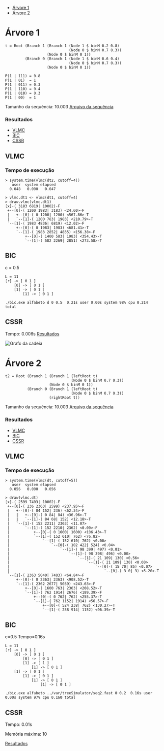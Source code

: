 
 * [Árvore 1](#Árvore-1)
 * [Árvore 2](#Árvore-2) 

Árvore 1
========

    t = Root (Branch 1 (Branch 1 (Node 1 $ binM 0.2 0.8)
                                 (Node 0 $ binM 0.7 0.3))
                       (Node 0 $ binM 0 1))
             (Branch 0 (Branch 1 (Node 1 $ binM 0.6 0.4)
                                 (Node 0 $ binM 0.7 0.3))
                       (Node 0 $ binM 0 1))
    
    P(1 | 111) = 0.8
    P(1 | 01)  = 1
    P(1 | 011) = 0.3 
    P(1 | 110) = 0.4
    P(1 | 010) = 0.3
    P(1 | 00)  = 1

Tamanho da sequência: 10.003
[Arquivo da sequência](seq1)

### Resultados

 * [VLMC](#vlmc)
 * [BIC](#bic)
 * [CSSR](#cssr)

VLMC
-----

### Tempo de execução

    > system.time(vlmc(dt2, cutoff=4))
       user  system elapsed 
      0.048   0.000   0.047 
    
    > vlmc.dt1 <- vlmc(dt1, cutoff=4)
    > draw.vlmc(vlmc.dt1)
    [x]-( 3183 6819| 10002)-F
     +--[0]-( 1200 1983| 3183) <24.60>-F
     |   +--[0]-( 0 1200| 1200) <567.86>-T
     |   `--[1]-( 1200 783| 1983) <210.79>-T
     `--[1]-( 1983 4836| 6819) <12.02>-F
         +--[0]-( 0 1983| 1983) <681.41>-T
         `--[1]-( 1983 2852| 4835) <156.38>-F
             +--[0]-( 1400 583| 1983) <354.43>-T
             `--[1]-( 582 2269| 2851) <273.58>-T
BIC
------

c = 0.5

    L = 11
    [r] -> [ 0 1 ]
        [0] -> [ 0 1 ]
        [1] -> [ 0 1 ]
            [1] -> [ 0 1 ]

    ./bic.exe alfabeto d 0 0.5  0.21s user 0.00s system 98% cpu 0.214 total
 
CSSR
-------

Tempo: 0.006s 
[Resultados](CSSR)

![Grafo da
cadeia](https://github.com/aivuk/var/raw/master/treeSimulator/CSSR/dot.png "Grafo da cadeia")

Árvore 2
========

    t2 = Root (Branch 1 (Branch 1 (leftRoot t)
                                  (Node 0 $ binM 0.7 0.3))
                        (Node 0 $ binM 0 1))
              (Branch 0 (Branch 1 (leftRoot t)
                                  (Node 0 $ binM 0.7 0.3))
                        (rightRoot t))

Tamanho da sequência: 10.003
[Arquivo da sequência](seq2)

### Resultados

 * [VLMC](#vlmc-1)
 * [BIC](#bic-1)
 * [CSSR](#cssr-1)

VLMC
-----

### Tempo de execução

    > system.time(vlmc(dt, cutoff=5))
       user  system elapsed 
      0.056   0.000   0.056 

    > draw(vlmc.dt)
    [x]-( 2599 7403| 10002)-F
     +--[0]-( 236 2363| 2599) <237.95>-F
     |   +--[0]-( 84 152| 236) <62.34>-F
     |   |   +--[0]-( 0 84| 84) <36.96>-T
     |   |   `--[1]-( 84 68| 152) <12.18>-T
     |   `--[1]-( 152 2211| 2363) <11.07>
     |       `--[1]-( 152 2210| 2362) <0.00>-F
     |           +--[0]-( 0 1600| 1600) <106.43>-T
     |           `--[1]-( 152 610| 762) <76.82>
     |               `--[1]-( 152 610| 762) <0.00>
     |                   `--[0]-( 102 422| 524) <0.04>
     |                       `--[1]-( 98 399| 497) <0.01>
     |                           `--[1]-( 98 398| 496) <0.00>
     |                               `--[1]-( 21 109| 130) <0.56>
     |                                   `--[1]-( 21 109| 130) <0.00>
     |                                       `--[0]-( 15 70| 85) <0.07>
     |                                           `--[0]-( 3 0| 3) <5.20>-T
     `--[1]-( 2363 5040| 7403) <64.84>-F
         +--[0]-( 0 2363| 2363) <908.52>-T
         `--[1]-( 2362 2677| 5039) <243.63>-F
             +--[0]-( 1600 763| 2363) <208.52>-T
             `--[1]-( 762 1914| 2676) <189.39>-F
                 +--[0]-( 0 762| 762) <255.37>-T
                 `--[1]-( 762 1152| 1914) <56.57>-F
                     +--[0]-( 524 238| 762) <130.27>-T
                     `--[1]-( 238 914| 1152) <96.39>-T


BIC
------

c=0.5
Tempo=0.16s

    L = 11
    [r] -> [ 0 1 ]
        [0] -> [ 0 1 ]
            [0] -> [ 0 1 ]
            [1] -> [ 1 ]
                [1] -> [ 0 1 ]
        [1] -> [ 0 1 ]
            [1] -> [ 0 1 ]
                [1] -> [ 0 1 ]
                    [1] -> [ 0 1 ]
    
    ./bic.exe alfabeto ../var/treeSimulator/seq2.fast 0 0.2  0.16s user 0.00s system 97% cpu 0.160 total
 
CSSR
-------

Tempo: 0.01s 

Memória máxima: 10

[Resultados](CSSR/seq2)

 
